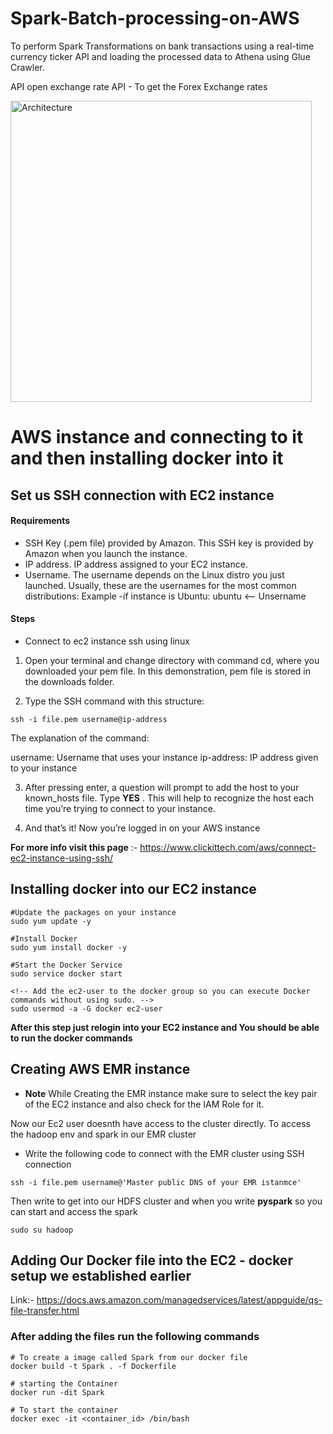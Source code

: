 # Spark-Batch-processing-on-AWS
To perform Spark Transformations on bank transactions using a real-time currency ticker API and loading the processed data to Athena using Glue Crawler.

API open exchange rate API - To get the Forex Exchange rates 

<img width="482" alt="Architecture" src="https://github.com/vishalsingh17/SparkBatchProcessingOnAWS/assets/55878408/22598f06-05d4-4bfb-940c-566c902ded2d">

# AWS instance and connecting to it and then installing docker into it 

## Set us SSH connection with EC2 instance 

#### Requirements
* SSH Key (.pem file) provided by Amazon. This SSH key is provided by Amazon when you launch the instance.
* IP address. IP address assigned to your EC2 instance.
* Username. The username depends on the Linux distro you just launched. Usually, these are the usernames for the most common distributions: Example -if instance is Ubuntu: ubuntu <-- Unsername

#### Steps 
* Connect to ec2 instance ssh using linux 
1. Open your terminal and change directory with command cd, where you downloaded your pem file. In this demonstration, pem file is stored in the downloads folder.
   
2. Type the SSH command with this structure:

```
ssh -i file.pem username@ip-address
```
The explanation of the command:

username: Username that uses your instance
ip-address: IP address given to your instance

3. After pressing enter, a question will prompt to add the host to your known_hosts file. Type **YES** .
This will help to recognize the host each time you’re trying to connect to your instance.

4. And that’s it! Now you’re logged in on your AWS instance

**For more info visit this page** :- https://www.clickittech.com/aws/connect-ec2-instance-using-ssh/ 

## Installing docker into our EC2 instance 

```
#Update the packages on your instance
sudo yum update -y
```

```
#Install Docker
sudo yum install docker -y
```

```
#Start the Docker Service
sudo service docker start
```

```
<!-- Add the ec2-user to the docker group so you can execute Docker commands without using sudo. -->
sudo usermod -a -G docker ec2-user
```
**After this step just relogin into your EC2 instance and You should be able to run the docker commands**

## Creating AWS EMR instance
* **Note** While Creating the EMR instance make sure to select the key pair of the EC2 instance and also check for the IAM Role for it.

Now our Ec2 user doesnth have access to the cluster directly. To access the hadoop env and spark in our EMR cluster 

* Write the following code to connect with the EMR cluster using SSH connection

```
ssh -i file.pem username@'Master public DNS of your EMR istanmce'
```

Then write to get into our HDFS cluster and when you write **pyspark** so you can start and access the spark 

```
sudo su hadoop
```

## Adding Our Docker file into the EC2 - docker setup we established earlier 

Link:- https://docs.aws.amazon.com/managedservices/latest/appguide/qs-file-transfer.html

### After adding the files run the following commands 
```
# To create a image called Spark from our docker file  
docker build -t Spark . -f Dockerfile     
```
```
# starting the Container
docker run -dit Spark                     
```
```
# To start the container
docker exec -it <container_id> /bin/bash 
```


























